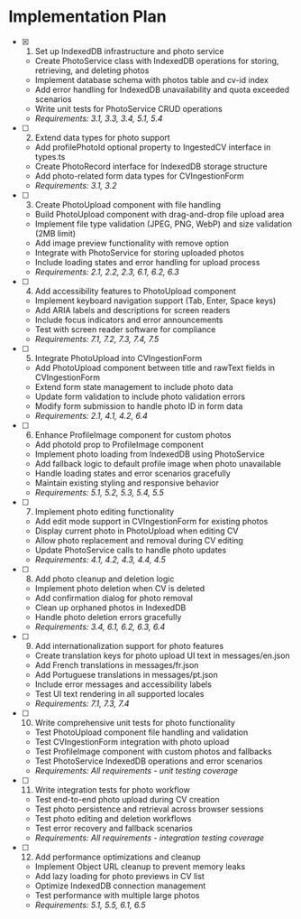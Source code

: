 # Implementation Plan

- [x] 1. Set up IndexedDB infrastructure and photo service
  - Create PhotoService class with IndexedDB operations for storing, retrieving, and deleting photos
  - Implement database schema with photos table and cv-id index
  - Add error handling for IndexedDB unavailability and quota exceeded scenarios
  - Write unit tests for PhotoService CRUD operations
  - _Requirements: 3.1, 3.3, 3.4, 5.1, 5.4_

- [ ] 2. Extend data types for photo support
  - Add profilePhotoId optional property to IngestedCV interface in types.ts
  - Create PhotoRecord interface for IndexedDB storage structure
  - Add photo-related form data types for CVIngestionForm
  - _Requirements: 3.1, 3.2_

- [ ] 3. Create PhotoUpload component with file handling
  - Build PhotoUpload component with drag-and-drop file upload area
  - Implement file type validation (JPEG, PNG, WebP) and size validation (2MB limit)
  - Add image preview functionality with remove option
  - Integrate with PhotoService for storing uploaded photos
  - Include loading states and error handling for upload process
  - _Requirements: 2.1, 2.2, 2.3, 6.1, 6.2, 6.3_

- [ ] 4. Add accessibility features to PhotoUpload component
  - Implement keyboard navigation support (Tab, Enter, Space keys)
  - Add ARIA labels and descriptions for screen readers
  - Include focus indicators and error announcements
  - Test with screen reader software for compliance
  - _Requirements: 7.1, 7.2, 7.3, 7.4, 7.5_

- [ ] 5. Integrate PhotoUpload into CVIngestionForm
  - Add PhotoUpload component between title and rawText fields in CVIngestionForm
  - Extend form state management to include photo data
  - Update form validation to include photo validation errors
  - Modify form submission to handle photo ID in form data
  - _Requirements: 2.1, 4.1, 4.2, 6.4_

- [ ] 6. Enhance ProfileImage component for custom photos
  - Add photoId prop to ProfileImage component
  - Implement photo loading from IndexedDB using PhotoService
  - Add fallback logic to default profile image when photo unavailable
  - Handle loading states and error scenarios gracefully
  - Maintain existing styling and responsive behavior
  - _Requirements: 5.1, 5.2, 5.3, 5.4, 5.5_

- [ ] 7. Implement photo editing functionality
  - Add edit mode support in CVIngestionForm for existing photos
  - Display current photo in PhotoUpload when editing CV
  - Allow photo replacement and removal during CV editing
  - Update PhotoService calls to handle photo updates
  - _Requirements: 4.1, 4.2, 4.3, 4.4, 4.5_

- [ ] 8. Add photo cleanup and deletion logic
  - Implement photo deletion when CV is deleted
  - Add confirmation dialog for photo removal
  - Clean up orphaned photos in IndexedDB
  - Handle photo deletion errors gracefully
  - _Requirements: 3.4, 6.1, 6.2, 6.3, 6.4_

- [ ] 9. Add internationalization support for photo features
  - Create translation keys for photo upload UI text in messages/en.json
  - Add French translations in messages/fr.json
  - Add Portuguese translations in messages/pt.json
  - Include error messages and accessibility labels
  - Test UI text rendering in all supported locales
  - _Requirements: 7.1, 7.3, 7.4_

- [ ] 10. Write comprehensive unit tests for photo functionality
  - Test PhotoUpload component file handling and validation
  - Test CVIngestionForm integration with photo upload
  - Test ProfileImage component with custom photos and fallbacks
  - Test PhotoService IndexedDB operations and error scenarios
  - _Requirements: All requirements - unit testing coverage_

- [ ] 11. Write integration tests for photo workflow
  - Test end-to-end photo upload during CV creation
  - Test photo persistence and retrieval across browser sessions
  - Test photo editing and deletion workflows
  - Test error recovery and fallback scenarios
  - _Requirements: All requirements - integration testing coverage_

- [ ] 12. Add performance optimizations and cleanup
  - Implement Object URL cleanup to prevent memory leaks
  - Add lazy loading for photo previews in CV list
  - Optimize IndexedDB connection management
  - Test performance with multiple large photos
  - _Requirements: 5.1, 5.5, 6.1, 6.5_